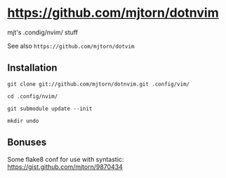 https://github.com/mjtorn/dotnvim
=================================

mjt's .condig/nvim/ stuff

See also `https://github.com/mjtorn/dotvim`

Installation
------------

    git clone git://github.com/mjtorn/dotnvim.git .config/vim/

    cd .config/nvim/

    git submodule update --init

    mkdir undo

Bonuses
-------

Some flake8 conf for use with syntastic: https://gist.github.com/mjtorn/9870434

